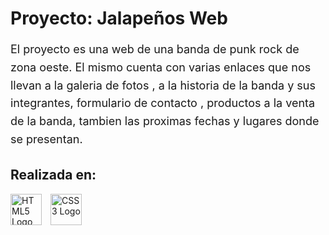 # Proyecto: Jalapeños Web

<p style="font-size: 18px; line-height: 1.6;">
    El proyecto es una web de una banda de punk rock de zona oeste.
    El mismo cuenta con varias enlaces que nos llevan a la galeria de fotos , a la historia de la banda y sus integrantes, 
    formulario de contacto , productos a la venta de la banda, tambien las proximas fechas  y lugares donde se presentan.
</p>

## Realizada en:

<p>
    <img src="https://cdn.jsdelivr.net/gh/devicons/devicon/icons/html5/html5-original.svg" alt="HTML5 Logo" width="50px" style="margin-right: 10px;">
    <img src="https://cdn.jsdelivr.net/gh/devicons/devicon/icons/css3/css3-original.svg" alt="CSS3 Logo" width="50px">
</p>